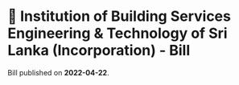 # 📄  Institution of Building Services Engineering & Technology of Sri Lanka (Incorporation) - Bill

Bill published on **2022-04-22**.
